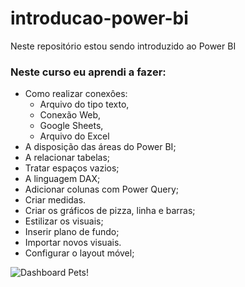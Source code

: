 # introducao-power-bi
Neste repositório estou sendo introduzido ao Power BI  

### Neste curso eu aprendi a fazer:
* Como realizar conexôes: 
   - Arquivo do tipo texto,
   - Conexão Web,
   - Google Sheets,
   - Arquivo do Excel
* A disposição das áreas do Power BI;
* A relacionar tabelas;
* Tratar espaços vazios;
* A linguagem DAX;
* Adicionar colunas com Power Query;
* Criar medidas.
* Criar os gráficos de pizza, linha e barras;
* Estilizar os visuais;
* Inserir plano de fundo;
* Importar novos visuais.
* Configurar o layout móvel;



![Dashboard Pets!](/dados/image/pets.png "dashboard pets")
